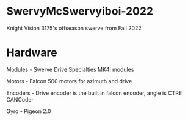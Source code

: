 # SwervyMcSwervyiboi-2022

Knight Vision 3175's offseason swerve from Fall 2022

# Hardware

Modules - Swerve Drive Specialties MK4i modules

Motors - Falcon 500 motors for azimuth and drive

Encoders - Drive encoder is the built in falcon encoder, angle is CTRE CANCoder

Gyro - Pigeon 2.0


